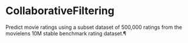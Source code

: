 # CollaborativeFiltering
Predict movie ratings using a subset dataset of 500,000 ratings from the movielens 10M stable benchmark rating dataset.¶
